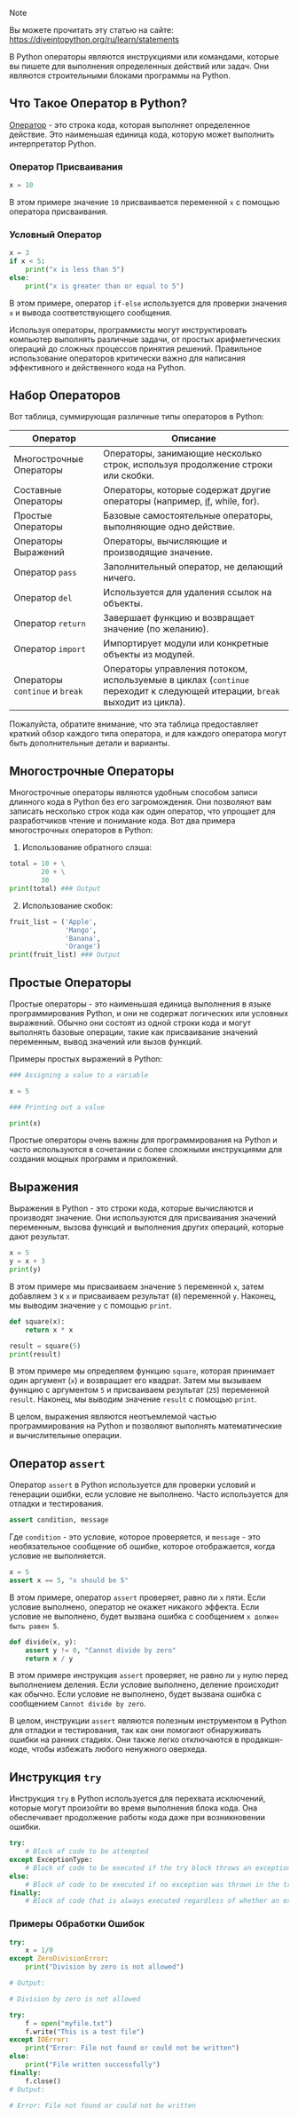 > [!NOTE]
> Вы можете прочитать эту статью на сайте: https://diveintopython.org/ru/learn/statements

В Python операторы являются инструкциями или командами, которые вы пишете для выполнения определенных действий или задач. Они являются строительными блоками программы на Python.

## Что Такое Оператор в Python?

[Оператор](https://ru.wikipedia.org/wiki/Оператор_(программирование)) - это строка кода, которая выполняет определенное действие. Это наименьшая единица кода, которую может выполнить интерпретатор Python.

### Оператор Присваивания

```python
x = 10
```

В этом примере значение `10` присваивается переменной `x` с помощью оператора присваивания.

### Условный Оператор

```python
x = 3
if x < 5:
    print("x is less than 5")
else:
    print("x is greater than or equal to 5")
```

В этом примере, оператор `if-else` используется для проверки значения `x` и вывода соответствующего сообщения.

Используя операторы, программисты могут инструктировать компьютер выполнять различные задачи, от простых арифметических операций до сложных процессов принятия решений. Правильное использование операторов критически важно для написания эффективного и действенного кода на Python.

## Набор Операторов

Вот таблица, суммирующая различные типы операторов в Python:

| Оператор                  | Описание                                                            |
|--------------------------|---------------------------------------------------------------------|
| Многострочные Операторы  | Операторы, занимающие несколько строк, используя продолжение строки или скобки.|
| Составные Операторы      | Операторы, которые содержат другие операторы (например, [if](/learn/statements/if.md), while, for).|
| Простые Операторы        | Базовые самостоятельные операторы, выполняющие одно действие.       |
| Операторы Выражений      | Операторы, вычисляющие и производящие значение.                      |
| Оператор `pass`          | Заполнительный оператор, не делающий ничего.                        |
| Оператор `del`           | Используется для удаления ссылок на объекты.                         |
| Оператор `return`        | Завершает функцию и возвращает значение (по желанию).                |
| Оператор `import`        | Импортирует модули или конкретные объекты из модулей.                |
| Операторы `continue` и `break` | Операторы управления потоком, используемые в циклах (`continue` переходит к следующей итерации, `break` выходит из цикла). |

Пожалуйста, обратите внимание, что эта таблица предоставляет краткий обзор каждого типа оператора, и для каждого оператора могут быть дополнительные детали и варианты.

## Многострочные Операторы

Многострочные операторы являются удобным способом записи длинного кода в Python без его загромождения. Они позволяют вам записать несколько строк кода как один оператор, что упрощает для разработчиков чтение и понимание кода. Вот два примера многострочных операторов в Python:

1. Использование обратного слэша:

```python
total = 10 + \
        20 + \
        30
print(total) ### Output

```

2. Использование скобок:

```python
fruit_list = ('Apple',
              'Mango',
              'Banana',
              'Orange')
print(fruit_list) ### Output

```

## Простые Операторы

Простые операторы - это наименьшая единица выполнения в языке программирования Python, и они не содержат логических или условных выражений. Обычно они состоят из одной строки кода и могут выполнять базовые операции, такие как присваивание значений переменным, вывод значений или вызов функций.

Примеры простых выражений в Python:

```python
### Assigning a value to a variable

x = 5

### Printing out a value

print(x)
```

Простые операторы очень важны для программирования на Python и часто используются в сочетании с более сложными инструкциями для создания мощных программ и приложений.

  
## Выражения

Выражения в Python - это строки кода, которые вычисляются и производят значение. Они используются для присваивания значений переменным, вызова функций и выполнения других операций, которые дают результат.

```python
x = 5
y = x + 3
print(y)
```

В этом примере мы присваиваем значение `5` переменной `x`, затем добавляем `3` к `x` и присваиваем результат (`8`) переменной `y`. Наконец, мы выводим значение `y` с помощью `print`.

```python
def square(x):
    return x * x

result = square(5)
print(result)
```

В этом примере мы определяем функцию `square`, которая принимает один аргумент (`x`) и возвращает его квадрат. Затем мы вызываем функцию с аргументом `5` и присваиваем результат (`25`) переменной `result`. Наконец, мы выводим значение `result` с помощью `print`.

В целом, выражения являются неотъемлемой частью программирования на Python и позволяют выполнять математические и вычислительные операции.

## Оператор `assert`  

Оператор `assert` в Python используется для проверки условий и генерации ошибки, если условие не выполнено. Часто используется для отладки и тестирования.

```python
assert condition, message
```

Где `condition` - это условие, которое проверяется, и `message` - это необязательное сообщение об ошибке, которое отображается, когда условие не выполняется.

```python
x = 5
assert x == 5, "x should be 5"
```

В этом примере, оператор `assert` проверяет, равно ли `x` пяти. Если условие выполнено, оператор не окажет никакого эффекта. Если условие не выполнено, будет вызвана ошибка с сообщением `x должен быть равен 5`.

```python
def divide(x, y):
    assert y != 0, "Cannot divide by zero"
    return x / y
```

В этом примере инструкция `assert` проверяет, не равно ли `y` нулю перед выполнением деления. Если условие выполнено, деление происходит как обычно. Если условие не выполнено, будет вызвана ошибка с сообщением `Cannot divide by zero`.

В целом, инструкции `assert` являются полезным инструментом в Python для отладки и тестирования, так как они помогают обнаруживать ошибки на ранних стадиях. Они также легко отключаются в продакшн-коде, чтобы избежать любого ненужного оверхеда.

## Инструкция `try`

Инструкция `try` в Python используется для перехвата исключений, которые могут произойти во время выполнения блока кода. Она обеспечивает продолжение работы кода даже при возникновении ошибки.

```python
try:
    # Block of code to be attempted
except ExceptionType:
    # Block of code to be executed if the try block throws an exception
else:
    # Block of code to be executed if no exception was thrown in the try block
finally:
    # Block of code that is always executed regardless of whether an exception was thrown or not
```

### Примеры Обработки Ошибок

```python
try:
    x = 1/0
except ZeroDivisionError:
    print("Division by zero is not allowed")

# Output:

# Division by zero is not allowed
```

```python
try:
    f = open("myfile.txt")
    f.write("This is a test file")
except IOError:
    print("Error: File not found or could not be written")
else:
    print("File written successfully")
finally:
    f.close()
# Output:

# Error: File not found or could not be written
```
